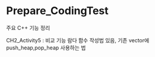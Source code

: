# Prepare_CodingTest

주요 C++ 기능 정리

CH2_Activity5 : 비교 기능 람다 함수 작성법 있음, 기존 vector에 push_heap,pop_heap 사용하는 법
